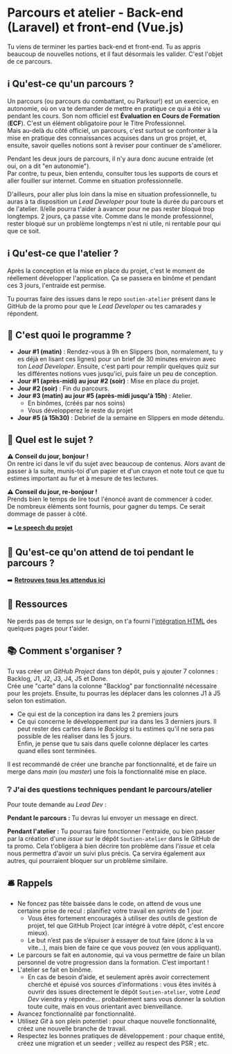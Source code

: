 # Parcours et atelier - Back-end (Laravel) et front-end (Vue.js)

Tu viens de terminer les parties back-end et front-end. Tu as appris beaucoup de nouvelles notions, et il faut désormais les valider. C'est l'objet de ce parcours.

## ℹ️ Qu'est-ce qu'un parcours ?

Un parcours (ou parcours du combattant, ou Parkour!) est un exercice, en autonomie, où on va te demander de mettre en pratique ce qui a été vu pendant les cours. Son nom officiel est **Évaluation en Cours de Formation** (**ECF**). C'est un élément obligatoire pour le Titre Professionnel.  
Mais au-delà du côté officiel, un parcours, c'est surtout se confronter à la mise en pratique des connaissances acquises dans un gros projet, et, ensuite, savoir quelles notions sont à reviser pour continuer de s'améliorer.

Pendant les deux jours de parcours, il n'y aura donc aucune entraide (et oui, on a dit "en autonomie").  
Par contre, tu peux, bien entendu, consulter tous les supports de cours et aller fouiller sur internet. Comme en situation professionnelle.

D'ailleurs, pour aller plus loin dans la mise en situation professionnelle, tu auras à ta disposition un *Lead Developer* pour toute la durée du parcours et de l'atelier. Il/elle pourra t'aider à avancer pour ne pas rester bloqué trop longtemps. 2 jours, ça passe vite. Comme dans le monde professionnel, rester bloqué sur un problème longtemps n'est ni utile, ni rentable pour qui que ce soit.

## ℹ️ Qu'est-ce que l'atelier ?

Après la conception et la mise en place du projet, c'est le moment de réellement développer l'application. Ça se passera en binôme et pendant ces 3 jours, l'entraide est permise.

Tu pourras faire des issues dans le repo `soutien-atelier` présent dans le GitHub de la promo pour que le *Lead Developer* ou tes camarades y répondent.

## 📅 C'est quoi le programme ?

- **Jour #1 (matin)** : Rendez-vous à 9h en Slippers (bon, normalement, tu y es déjà en lisant ces lignes) pour un brief de 30 minutes environ avec ton *Lead Developer*. Ensuite, c'est parti pour remplir quelques quiz sur les différentes notions vues jusqu'ici, puis faire un peu de conception.
- **Jour #1 (après-midi) au jour #2 (soir)** : Mise en place du projet.
- **Jour #2 (soir)** : Fin du parcours.
- **Jour #3 (matin) au jour #5 (après-midi jusqu'à 15h)** : Atelier.
  - En binômes, (créés par nos soins)
  - Vous développerez le reste du projet
- **Jour #5 (à 15h30)** : Debrief de la semaine en Slippers en mode détendu.

## 📌 Quel est le sujet ?

**⚠️ Conseil du jour, bonjour !**  
On rentre ici dans le vif du sujet avec beaucoup de contenus. Alors avant de passer à la suite, munis-toi d'un papier et d'un crayon et note tout ce que tu estimes important au fur et à mesure de tes lectures.

**⚠️ Conseil du jour, re-bonjour !**  
Prends bien le temps de lire tout l'énoncé avant de commencer à coder.  
De nombreux éléments sont fournis, pour gagner du temps. Ce serait dommage de passer à côté.

➡️ **[Le speech du projet](docs/speech.md)** 

## 🎯 Qu'est-ce qu'on attend de toi pendant le parcours ?

➡️ **[Retrouves tous les attendus ici](docs/attendus.md)**

## 📑 Ressources 

Ne perds pas de temps sur le design, on t'a fourni l'[intégration HTML](docs/integration) des quelques pages pour t'aider. 

## 📚 Comment s'organiser ? 

Tu vas créer un *GitHub Project* dans ton dépôt, puis y ajouter 7 colonnes : Backlog, J1, J2, J3, J4, J5 et Done.  
Crée une "carte" dans la colonne "Backlog" par fonctionnalité nécessaire pour les projets.
Ensuite, tu pourras les déplacer dans les colonnes J1 à J5 selon ton estimation. 
- Ce qui est de la conception ira dans les 2 premiers jours
- Ce qui concerne le développement pur ira dans les 3 derniers jours.
Il peut rester des cartes dans le *Backlog* si tu estimes qu'il ne sera pas possible de les réaliser dans les 5 jours.  
Enfin, je pense que tu sais dans quelle colonne déplacer les cartes quand elles sont terminées.

Il est recommandé de créer une branche par fonctionnalité, et de faire un merge dans *main* (ou *master*) une fois la fonctionnalité mise en place.

### ❔ J'ai des questions techniques pendant le parcours/atelier 

Pour toute demande au *Lead Dev* :

**Pendant le parcours :**
Tu devras lui envoyer un message en direct.

**Pendant l'atelier :**
Tu pourras faire fonctionner l'entraide, ou bien passer par la création d'une *issue* sur le dépôt `Soutien-atelier` dans le GitHub de ta promo. Cela t'obligera à bien décrire ton problème dans l'*issue* et cela nous permettra d'avoir un suivi plus précis. Ça servira également aux autres, qui pourraient bloquer sur un problème similaire.

## 🛎️ Rappels

- Ne foncez pas tête baissée dans le code, on attend de vous une certaine prise de recul : planifiez votre travail en *sprints* de 1 jour.
  - Vous êtes fortement encouragés à utiliser des outils de gestion de projet, tel que GitHub Project (car intégré à votre dépôt, c'est encore mieux).
  - Le but n’est pas de s’épuiser à essayer de tout faire (donc à la va vite...), mais bien de faire ce que vous pouvez (en vous appliquant).
- Le parcours se fait en autonomie, qui va vous permettre de faire un bilan personnel de votre progression dans la formation. C’est important !
- L'atelier se fait en binôme.
  - En cas de besoin d’aide, et seulement après avoir correctement cherché et épuisé vos sources d’informations : vous êtes invités à ouvrir des issues directement le dépôt `Soutien-atelier`, votre *Lead Dev* viendra y répondre… probablement sans vous donner la solution toute cuite, mais en vous orientant avec bienveillance.
- Avancez fonctionnalité par fonctionnalité.
- Utilisez *Git* à son plein potentiel : pour chaque nouvelle fonctionnalité, créez une nouvelle branche de travail.
- Respectez les bonnes pratiques de développement : pour chaque entité, créez une migration et un seeder ; veillez au respect des PSR ; etc.
